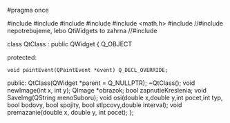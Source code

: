 #pragma once

#include <QWidget>
#include <QImage>
#include <QColor>
#include <QtWidgets>
#include <math.h>
#include <QDebug>
//#include <QPainter> nepotrebujeme, lebo QtWidgets to zahrna
//#include <QRect>

class QtClass : public QWidget
{
	Q_OBJECT

protected:
	
	void paintEvent(QPaintEvent *event) Q_DECL_OVERRIDE;

	
public:
	QtClass(QWidget *parent = Q_NULLPTR); 
	~QtClass();
	void newImage(int x, int y);
	QImage *obrazok;
	bool zapnutieKreslenia;
	void SaveImg(QString menoSuboru);
	void osi(double x,double y,int pocet,int typ, bool bodovy, bool spojity, bool stlpcovy,double interval);
	void premazanie(double x, double y, int pocet);
};
